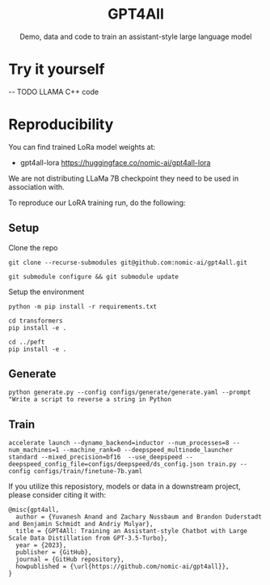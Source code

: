 <h1 align="center">GPT4All</h1>
<p align="center">Demo, data and code to train an assistant-style large language model</p>

# Try it yourself

-- TODO LLAMA C++ code



# Reproducibility

You can find trained LoRa model weights at:
- gpt4all-lora https://huggingface.co/nomic-ai/gpt4all-lora

We are not distributing LLaMa 7B checkpoint they need to be used in association with.


To reproduce our LoRA training run, do the following:

## Setup

Clone the repo

`git clone --recurse-submodules git@github.com:nomic-ai/gpt4all.git`

`git submodule configure && git submodule update`

Setup the environment

```
python -m pip install -r requirements.txt

cd transformers
pip install -e . 

cd ../peft
pip install -e .
```


## Generate

`python generate.py --config configs/generate/generate.yaml --prompt "Write a script to reverse a string in Python`


## Train

`accelerate launch --dynamo_backend=inductor --num_processes=8 --num_machines=1 --machine_rank=0 --deepspeed_multinode_launcher standard --mixed_precision=bf16  --use_deepspeed --deepspeed_config_file=configs/deepspeed/ds_config.json train.py --config configs/train/finetune-7b.yaml`



If you utilize this reposistory, models or data in a downstream project, please consider citing it with:
```
@misc{gpt4all,
  author = {Yuvanesh Anand and Zachary Nussbaum and Brandon Duderstadt and Benjamin Schmidt and Andriy Mulyar},
  title = {GPT4All: Training an Assistant-style Chatbot with Large Scale Data Distillation from GPT-3.5-Turbo},
  year = {2023},
  publisher = {GitHub},
  journal = {GitHub repository},
  howpublished = {\url{https://github.com/nomic-ai/gpt4all}},
}
```

